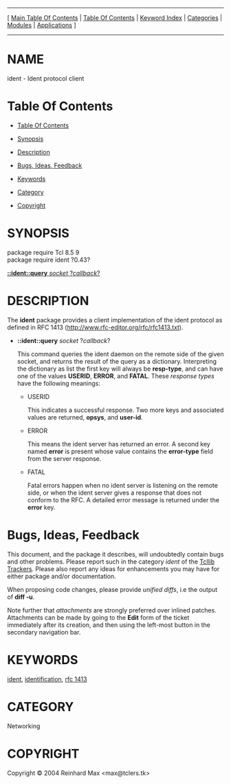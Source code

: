 
[//000000001]: # (ident \- Identification protocol client)
[//000000002]: # (Generated from file 'ident\.man' by tcllib/doctools with format 'markdown')
[//000000003]: # (Copyright &copy; 2004 Reinhard Max <max@tclers\.tk>)
[//000000004]: # (ident\(n\) 0\.43 tcllib "Identification protocol client")

<hr> [ <a href="../../../../toc.md">Main Table Of Contents</a> &#124; <a
href="../../../toc.md">Table Of Contents</a> &#124; <a
href="../../../../index.md">Keyword Index</a> &#124; <a
href="../../../../toc0.md">Categories</a> &#124; <a
href="../../../../toc1.md">Modules</a> &#124; <a
href="../../../../toc2.md">Applications</a> ] <hr>

# NAME

ident \- Ident protocol client

# <a name='toc'></a>Table Of Contents

  - [Table Of Contents](#toc)

  - [Synopsis](#synopsis)

  - [Description](#section1)

  - [Bugs, Ideas, Feedback](#section2)

  - [Keywords](#keywords)

  - [Category](#category)

  - [Copyright](#copyright)

# <a name='synopsis'></a>SYNOPSIS

package require Tcl 8\.5 9  
package require ident ?0\.43?  

[__::ident::query__ *socket* ?*callback*?](#1)  

# <a name='description'></a>DESCRIPTION

The __ident__ package provides a client implementation of the ident protocol
as defined in RFC 1413
\([http://www\.rfc\-editor\.org/rfc/rfc1413\.txt](http://www\.rfc\-editor\.org/rfc/rfc1413\.txt)\)\.

  - <a name='1'></a>__::ident::query__ *socket* ?*callback*?

    This command queries the ident daemon on the remote side of the given
    socket, and returns the result of the query as a dictionary\. Interpreting
    the dictionary as list the first key will always be __resp\-type__, and
    can have one of the values __USERID__, __ERROR__, and __FATAL__\.
    These *response types* have the following meanings:

      * USERID

        This indicates a successful response\. Two more keys and associated
        values are returned, __opsys__, and __user\-id__\.

      * ERROR

        This means the ident server has returned an error\. A second key named
        __error__ is present whose value contains the __error\-type__
        field from the server response\.

      * FATAL

        Fatal errors happen when no ident server is listening on the remote
        side, or when the ident server gives a response that does not conform to
        the RFC\. A detailed error message is returned under the __error__
        key\.

# <a name='section2'></a>Bugs, Ideas, Feedback

This document, and the package it describes, will undoubtedly contain bugs and
other problems\. Please report such in the category *ident* of the [Tcllib
Trackers](http://core\.tcl\.tk/tcllib/reportlist)\. Please also report any ideas
for enhancements you may have for either package and/or documentation\.

When proposing code changes, please provide *unified diffs*, i\.e the output of
__diff \-u__\.

Note further that *attachments* are strongly preferred over inlined patches\.
Attachments can be made by going to the __Edit__ form of the ticket
immediately after its creation, and then using the left\-most button in the
secondary navigation bar\.

# <a name='keywords'></a>KEYWORDS

[ident](\.\./\.\./\.\./\.\./index\.md\#ident),
[identification](\.\./\.\./\.\./\.\./index\.md\#identification), [rfc
1413](\.\./\.\./\.\./\.\./index\.md\#rfc\_1413)

# <a name='category'></a>CATEGORY

Networking

# <a name='copyright'></a>COPYRIGHT

Copyright &copy; 2004 Reinhard Max <max@tclers\.tk>
